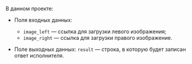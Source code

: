 В данном проекте:

- Поля входных данных:

    - `image_left` — ссылка для загрузки левого изображения;
    - `image_right` — ссылка для загрузки правого изображение.

- Поле выходных данных: `result` — строка, в которую будет записан ответ исполнителя.